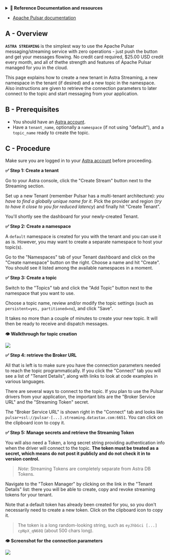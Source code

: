 <details>
<summary><b> 📖 Reference Documentation and resources</b></summary>
<ol>
<li><a href="- [Reference documentation](https://docs.datastax.com/en/astra-streaming/docs/astream-quick-start.html)
"><b>📖  Astra Docs</b> - Reference documentation</a>
<li><a href="https://www.youtube.com/watch?v=MCj58S56Z2U&list=PL2g2h-wyI4SpWK1G3UaxXhzZc6aUFXbvL&index=14"><b>🎥 Youtube Video</b> - Astra Streaming demo</a>
<li><a href="https://pulsar.apache.org/docs/en/standalone/"><b>🎥 Pulsar Documentation</b> - Getting Starter</a>
</ol>
</details>

- [Apache Pulsar documentation]()

## A - Overview

**`ASTRA STREAMING`** is the simplest way to use the Apache Pulsar messaging/streaming service with zero operations - just push the button and get your messages flowing.
No credit card required, $25.00 USD credit every month, and all of thethe strength and features of Apache Pulsar managed for you in the cloud.

This page explains how to create a new tenant in Astra Streaming, a new namespace in the tenant (if desired) and a new topic in the namespace.
Also instructions are given to retrieve the connection parameters to later connect to the topic and start messaging from your application.

## B - Prerequisites

- You should have an [Astra account](http://astra.datastax.com/).
- Have a `tenant_name`, optionally a `namespace` (if not using "default"), and a `topic_name` ready to create the topic.

## C - Procedure

Make sure you are logged in to your [Astra account](http://astra.datastax.com/)
before proceeding.

**✅ Step 1: Create a tenant**

Go to your Astra console, click the "Create Stream" button next to the Streaming section.

Set up a new Tenant (remember Pulsar has a multi-tenant architecture): _you have to find a globally unique name for it_.
Pick the provider and region (_try to have it close to you for reduced latency_) and finally hit "Create Tenant".

You'll shortly see the dashboard for your newly-created Tenant.

**✅ Step 2: Create a namespace**

A `default` namespace is created for you with the tenant and you can use it as is.
However, you may want to create a separate namespace to host your topic(s).

Go to the "Namespaces" tab of your Tenant dashboard and click on the "Create namespace"
button on the right. Choose a name and hit "Create". You should see it listed among the
available namespaces in a moment.

**✅ Step 3: Create a topic**

Switch to the "Topics" tab and click the "Add Topic" button next to the namespace that you want to use.

Choose a topic name, review and/or modify the topic settings (such as `persistent=yes, partitioned=no`), and click "Save".

It takes no more than a couple of minutes to create your new topic. It will then be ready to receive and
dispatch messages.

**👁️ Walkthrough for topic creation**

<img src="../../../img/astra/astra-create-streaming-topic.gif" />

**✅ Step 4: retrieve the Broker URL**

All that is left is to make sure you have the connection parameters needed to reach the topic
programmatically. If you click the "Connect" tab you will see a list of "Tenant Details",
along with links to look at code examples in various languages.

There are several ways to connect to the topic. If you plan to use the
Pulsar drivers from your application, the important bits are the "Broker Service URL"
and the "Streaming Token" secret.

The "Broker Service URL" is shown right in the "Connect" tab and looks like
`pulsar+ssl://pulsar-[...].streaming.datastax.com:6651`. You can click on the
clipboard icon to copy it.

**✅ Step 5: Manage secrets and retrieve the Streaming Token**

You will also need a Token, a long secret string providing authentication info
when the driver will connect to the topic. **The token must be treated as a secret,
which means do not post it publicly and do not check it in to version control.**

> _Note_: Streaming Tokens are completely separate from Astra DB Tokens.

Navigate to the "Token Manager" by clicking on the link in the "Tenant Details" list:
there you will be able to create, copy and revoke streaming tokens for your tenant.

Note that a default token has already been created for you, so you don't necessarily need
to create a new token. Click on the clipboard
icon to copy it.

> The token is a long random-looking string, such as `eyJhbGci [...] cpNpX_qN68Q`
> (about 500 chars long).

**👁️ Screenshot for the connection parameters**

<img src="../../../img/astra/astra-streaming-secrets.png" />
